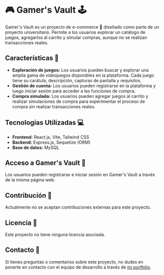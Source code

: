 # 🎮 Gamer's Vault 🕹️

Gamer's Vault es un proyecto de e-commerce 🛒 diseñado como parte de un proyecto universitario. Permite a los usuarios explorar un catálogo de juegos, agregarlos al carrito y simular compras, aunque no se realizan transacciones reales.

## Características 🚀

- **Exploración de juegos:** Los usuarios pueden buscar y explorar una amplia gama de videojuegos disponibles en la plataforma. Cada juego tiene su carátula, descripción, capturas de pantalla y requisitos.
- **Gestión de cuenta:** Los usuarios pueden registrarse en la plataforma y luego iniciar sesión para acceder a las funciones de compra.
- **Compra simulada:** Los usuarios pueden agregar juegos al carrito y realizar simulaciones de compra para experimentar el proceso de compra sin realizar transacciones reales.

## Tecnologías Utilizadas 💻

- **Frontend:** React.js, Vite, Tailwind CSS
- **Backend:** Express.js, Sequelize (ORM)
- **Base de datos:** MySQL

## Acceso a Gamer's Vault 🔑

Los usuarios pueden registrarse e iniciar sesión en Gamer's Vault a través de la misma página web.

## Contribución 🤝

Actualmente no se aceptan contribuciones externas para este proyecto.

## Licencia 📜

Este proyecto no tiene ninguna licencia asociada.

## Contacto 📧

Si tienes preguntas o comentarios sobre este proyecto, no dudes en ponerte en contacto con el equipo de desarrollo a través de [mi portfolio](https://lucen.is-a.dev).
